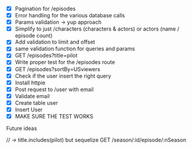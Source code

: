 - [x] Pagination for /episodes
- [x] Error handling for the various database calls
- [x] Params validation -> yup approach
- [x] Simplify to just /characters (characters & actors) or actors (name / episode count)
- [x] Add validation to limit and offset
- [x] same validation function for queries and params
- [x] GET /episodes?title=pilot
- [x] Write proper test for the /episodes route
- [x] GET /episodes?sortBy=USviewers
- [x] Check if the user insert the right query
- [x] Install httpie
- [x] Post request to /user with email
- [x] Validate email
- [x] Create table user
- [x] Insert User
- [X] MAKE SURE THE TEST WORKS

Future ideas

// -> title.includes(pilot) but sequelize
GET /season/:id/episode/:nSeason
